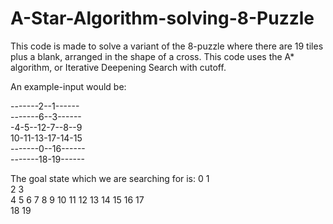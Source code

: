 # A-Star-Algorithm-solving-8-Puzzle

This code is made to solve a variant of the 8-puzzle where there are 19 tiles plus a blank, arranged in the shape of a cross.
This code uses the A* algorithm, or Iterative Deepening Search with cutoff.

An example-input would be:

-------2--1------        
-------6--3------         
-4-5--12-7--8--9   
10-11-13-17-14-15    
-------0--16------        
-------18-19------
      
The goal state which we are searching for is:
        0  1      
        2  3      
  4  5  6  7  8  9
 10 11 12 13 14 15
       16 17      
       18 19   
